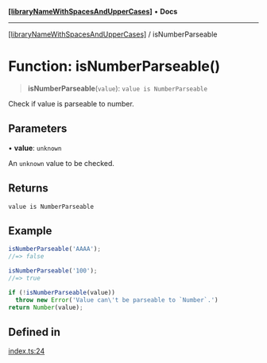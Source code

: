 [**[libraryNameWithSpacesAndUpperCases]**](../README.md) • **Docs**

***

[[libraryNameWithSpacesAndUpperCases]](../README.md) / isNumberParseable

# Function: isNumberParseable()

> **isNumberParseable**(`value`): `value is NumberParseable`

Check if value is parseable to number.

## Parameters

• **value**: `unknown`

An `unknown` value to be checked.

## Returns

`value is NumberParseable`

## Example

```js
isNumberParseable('AAAA');
//=> false

isNumberParseable('100');
//=> true

if (!isNumberParseable(value))
  throw new Error('Value can\'t be parseable to `Number`.')
return Number(value);
```

## Defined in

[index.ts:24](https://github.com/VitorLuizC/typescript-library-boilerplate/blob/7ffcc2c186f5de3d3542411bd6552bb931854097/src/index.ts#L24)
